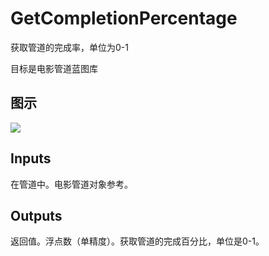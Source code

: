 # GetCompletionPercentage

获取管道的完成率，单位为0-1

目标是电影管道蓝图库

## 图示

![]($-20221218-20083398.png)

## Inputs

在管道中。电影管道对象参考。  

## Outputs

返回值。浮点数（单精度）。获取管道的完成百分比，单位是0-1。
